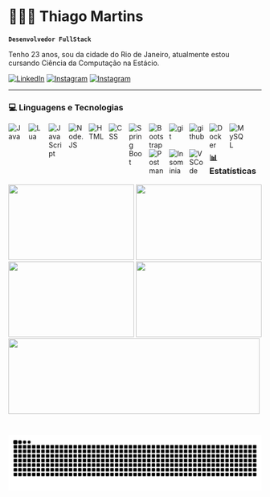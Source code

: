 # 👩🏻‍💻 Thiago Martins

**`Desenvolvedor FullStack`**

Tenho 23 anos, sou da cidade do Rio de Janeiro, atualmente estou cursando Ciência da Computação na Estácio.

[![LinkedIn](https://img.shields.io/badge/linkedin-%230077B5.svg?style=for-the-badge&logo=linkedin&logoColor=white)](https://www.linkedin.com/in/thiagomartinssobral/)
[![Instagram](https://img.shields.io/static/v1?message=Instagram&logo=instagram&label=&color=E4405F&logoColor=white&labelColor=&style=for-the-badge)](https://www.instagram.com/_hey.martins_/)
[![Instagram](https://img.shields.io/static/v1?message=Discord&logo=discord&label=&color=7289DA&logoColor=white&labelColor=&style=for-the-badge)](https://discord.gg/U5yCZVmrqW)

---

### 💻 Linguagens e Tecnologias

<img 
    align="left" 
    alt="Java"
    title="Java" 
    width="30px" 
    style="padding-right: 10px;" 
    src="https://cdn.jsdelivr.net/gh/devicons/devicon@latest/icons/java/java-original-wordmark.svg"          
/>
<img 
    align="left" 
    alt="Lua"
    title="Lua" 
    width="30px" 
    style="padding-right: 10px;" 
    src="https://cdn.jsdelivr.net/gh/devicons/devicon@latest/icons/lua/lua-original.svg"          
/>
<img 
    align="left" 
    alt="JavaScript"
    title="JavaScript" 
    width="30px" 
    style="padding-right: 10px;" 
    src="https://cdn.jsdelivr.net/gh/devicons/devicon@latest/icons/javascript/javascript-original.svg"          
/>
<img 
    align="left" 
    alt="Node.JS"
    title="Node.JS" 
    width="30px" 
    style="padding-right: 10px;" 
    src="https://cdn.jsdelivr.net/gh/devicons/devicon@latest/icons/nodejs/nodejs-original.svg"          
/>
<img 
    align="left" 
    alt="HTML"
    title="HTML" 
    width="30px" 
    style="padding-right: 10px;" 
    src="https://cdn.jsdelivr.net/gh/devicons/devicon@latest/icons/html5/html5-original.svg"          
/>
<img 
    align="left" 
    alt="CSS"
    title="CSS" 
    width="30px" 
    style="padding-right: 10px;" 
   src="https://cdn.jsdelivr.net/gh/devicons/devicon@latest/icons/css3/css3-original.svg"          
/>
<img 
    align="left" 
    alt="Spring Boot"
    title="Spring Boot" 
    width="30px" 
    style="padding-right: 10px;" 
   src="https://cdn.jsdelivr.net/gh/devicons/devicon@latest/icons/spring/spring-original.svg"          
/>
<img 
    align="left" 
    alt="Bootstrap"
    title="Bootstrap" 
    width="30px" 
    style="padding-right: 10px;" 
   src="https://cdn.jsdelivr.net/gh/devicons/devicon@latest/icons/bootstrap/bootstrap-original.svg"          
/>
<img 
    align="left" 
    alt="git"
    title="git" 
    width="30px" 
    style="padding-right: 10px;" 
   src="https://cdn.jsdelivr.net/gh/devicons/devicon@latest/icons/git/git-original.svg"          
/>
<img 
    align="left" 
    alt="github"
    title="github" 
    width="30px" 
    style="padding-right: 10px;" 
   src="https://cdn.jsdelivr.net/gh/devicons/devicon@latest/icons/github/github-original.svg"          
/>
<img 
    align="left" 
    alt="Docker"
    title="Docker" 
    width="30px" 
    style="padding-right: 10px;" 
   src="https://cdn.jsdelivr.net/gh/devicons/devicon@latest/icons/docker/docker-plain.svg"          
/>
<img 
    align="left" 
    alt="MySQL"
    title="MySQL" 
    width="30px" 
    style="padding-right: 10px;" 
   src="https://cdn.jsdelivr.net/gh/devicons/devicon@latest/icons/mysql/mysql-original.svg"          
/>
<img 
    align="left" 
    alt="Postman"
    title="Postman" 
    width="30px" 
    style="padding-right: 10px;" 
   src="https://cdn.jsdelivr.net/gh/devicons/devicon@latest/icons/postman/postman-original.svg"          
/>
<img 
    align="left" 
    alt="Insominia"
    title="Insominia" 
    width="30px" 
    style="padding-right: 10px;" 
   src="https://cdn.jsdelivr.net/gh/devicons/devicon@latest/icons/insomnia/insomnia-original.svg"          
/>
<img 
    align="left" 
    alt="VSCode"
    title="VSCode" 
    width="30px" 
    style="padding-right: 10px;" 
   src="https://cdn.jsdelivr.net/gh/devicons/devicon@latest/icons/vscode/vscode-original.svg"          
/>

<br/>
<br/>

### 📊 Estatísticas

<p>
    <img width="250" height="150" src="http://github-profile-summary-cards.vercel.app/api/cards/most-commit-language?username=ThiagoMartins2001&theme=city_lights">
    <img width="250" height="150" src="http://github-profile-summary-cards.vercel.app/api/cards/stats?username=ThiagoMartins2001&theme=city_lights">
    <img width="250" height="150" src="http://github-profile-summary-cards.vercel.app/api/cards/productive-time?username=ThiagoMartins2001&theme=city_lights&utcOffset=-3">
    <img width="250" height="150" src="http://github-profile-summary-cards.vercel.app/api/cards/repos-per-language?username=ThiagoMartins2001&theme=city_lights">
    <img width="500" height="150" src="http://github-profile-summary-cards.vercel.app/api/cards/profile-details?username=ThiagoMartins2001&theme=city_lights">

</p>


###

<br clear="both">

<img src="https://raw.githubusercontent.com/ThiagoMartins2001/ThiagoMartins2001/output/snake.svg" alt="Snake animation" />

###

